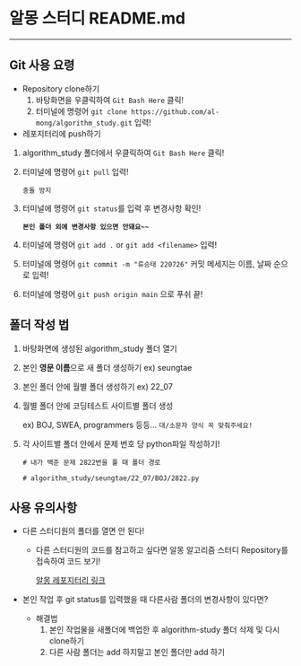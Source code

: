 # 알몽 스터디 README.md

------

## Git 사용 요령

- Repository clone하기
  1. 바탕화면을 우클릭하여 `Git Bash Here` 클릭!
  2. 터미널에 명령어 `git clone https://github.com/al-mong/algorithm_study.git` 입력!
- 레포지터리에 push하기

1. algorithm_study 폴더에서 우클릭하여 `Git Bash Here` 클릭!

2. 터미널에 명령어 `git pull` 입력!

   `충돌 방지` 

3. 터미널에 명령어 `git status`를 입력 후 변경사항 확인!

   **`본인 폴더 외에 변경사항 있으면 안돼요~~`**

4. 터미널에 명령어 `git add .` or `git add <filename>` 입력!

5. 터미널에 명령어 `git commit -m "류승태 220726"` 커밋 메세지는 이름, 날짜 순으로 입력!

6. 터미널에 명령어 `git push origin main` 으로 푸쉬 끝!

## 폴더 작성 법

1. 바탕화면에 생성된 algorithm_study 폴더 열기

2. 본인 **영문 이름**으로 새 폴더 생성하기 ex) seungtae

3. 본인 폴더 안에 월별 폴더 생성하기 ex) 22_07

4. 월별 폴더 안에 코딩테스트 사이트별 폴더 생성

   ex) BOJ, SWEA, programmers 등등... `대/소문자 양식 꼭 맞춰주세요!`

5. 각 사이트별 폴더 안에서 문제 번호 당 python파일 작성하기!

   ```
   # 내가 백준 문제 2822번을 풀 때 폴더 경로
   
   # algorithm_study/seungtae/22_07/BOJ/2822.py
   ```

## 사용 유의사항

- 다른 스터디원의 폴더를 열면 안 된다!

  - 다른 스터디원의 코드를 참고하고 싶다면 알몽 알고리즘 스터디 Repository를 접속하여 코드 보기!

    [알몽 레포지터리 링크](https://github.com/al-mong)

- 본인 작업 후 git status를 입력했을 때 다른사람 폴더의 변경사항이 있다면?

  - 해결법
    1. 본인 작업물을 새폴더에 백업한 후 algorithm-study 폴더 삭제 및 다시 clone하기
    2. 다른 사람 폴더는 add 하지말고 본인 폴더만 add 하기
